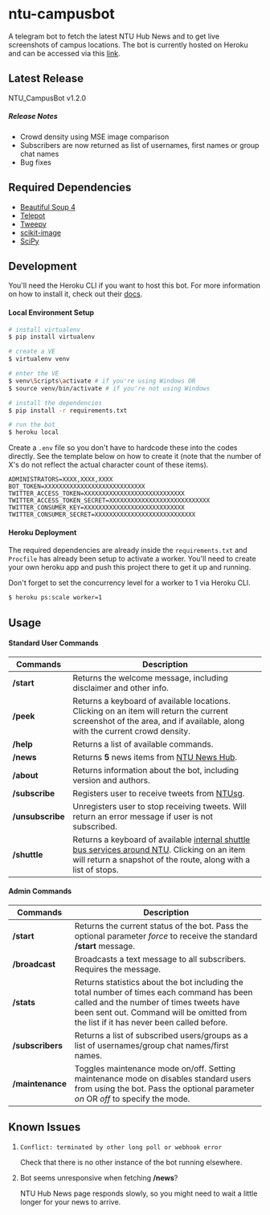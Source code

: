 # ntu-campusbot

A telegram bot to fetch the latest NTU Hub News and to get live screenshots of campus locations. The bot is currently hosted on Heroku and can be accessed via this [link](http://telegram.me/NTU_CampusBot).

## Latest Release
NTU_CampusBot v1.2.0

##### Release Notes
- Crowd density using MSE image comparison
- Subscribers are now returned as list of usernames, first names or group chat names
- Bug fixes

## Required Dependencies
 - [Beautiful Soup 4](https://www.crummy.com/software/BeautifulSoup/)
 - [Telepot](https://github.com/nickoala/telepot)
 - [Tweepy](https://github.com/tweepy/tweepy)
 - [scikit-image](http://scikit-image.org/)
 - [SciPy](https://www.scipy.org/)

## Development
You'll need the Heroku CLI if you want to host this bot. For more information on how to install it, check out their [docs](https://devcenter.heroku.com/articles/heroku-command-line).

#### Local Environment Setup
```bash
# install virtualenv
$ pip install virtualenv

# create a VE
$ virtualenv venv

# enter the VE
$ venv\Scripts\activate # if you're using Windows OR
$ source venv/bin/activate # if you're not using Windows

# install the dependencies
$ pip install -r requirements.txt

# run the bot
$ heroku local
```

Create a `.env` file so you don't have to hardcode these into the codes directly. See the template below on how to create it (note that the number of X's do not reflect the actual character count of these items).
```
ADMINISTRATORS=XXXX,XXXX,XXXX
BOT_TOKEN=XXXXXXXXXXXXXXXXXXXXXXXXXXXX
TWITTER_ACCESS_TOKEN=XXXXXXXXXXXXXXXXXXXXXXXXXXXX
TWITTER_ACCESS_TOKEN_SECRET=XXXXXXXXXXXXXXXXXXXXXXXXXXXX
TWITTER_CONSUMER_KEY=XXXXXXXXXXXXXXXXXXXXXXXXXXXX
TWITTER_CONSUMER_SECRET=XXXXXXXXXXXXXXXXXXXXXXXXXXXX

```

#### Heroku Deployment
The required dependencies are already inside the `requirements.txt` and `Procfile` has already been setup to activate a worker. You'll need to create your own heroku app and push this project there to get it up and running. 

Don't forget to set the concurrency level for a worker to 1 via Heroku CLI.
```bash
$ heroku ps:scale worker=1
```

## Usage

#### Standard User Commands

| Commands | Description |
| -------- | ----------- |
| **/start** | Returns the welcome message, including disclaimer and other info. |
| **/peek** | Returns a keyboard of available locations. Clicking on an item will return the current screenshot of the area, and if available, along with the current crowd density. |
| **/help** | Returns a list of available commands. |
| **/news** | Returns **5** news items from [NTU News Hub](). |
| **/about** | Returns information about the bot, including version and authors. |
| **/subscribe** | Registers user to receive tweets from [NTUsg](https://twitter.com/NTUsg?ref_src=twsrc%5Egoogle%7Ctwcamp%5Eserp%7Ctwgr%5Eauthor). |
| **/unsubscribe** | Unregisters user to stop receiving tweets. Will return an error message if user is not subscribed. |
| **/shuttle** | Returns a keyboard of available [internal shuttle bus services around NTU](http://www.ntu.edu.sg/has/Transportation/Pages/GettingAroundNTU.aspx). Clicking on an item will return a snapshot of the route, along with a list of stops. |

#### Admin Commands

| Commands | Description |
| -------- | ----------- |
| **/start** | Returns the current status of the bot. Pass the optional parameter *force* to receive the standard **/start** message. |
| **/broadcast** | Broadcasts a text message to all subscribers. Requires the message. |
| **/stats** | Returns statistics about the bot including the total number of times each command has been called and the number of times tweets have been sent out. Command will be omitted from the list if it has never been called before. |
| **/subscribers** | Returns a list of subscribed users/groups as a list of usernames/group chat names/first names. |
| **/maintenance** | Toggles maintenance mode on/off. Setting maintenance mode on disables standard users from using the bot. Pass the optional parameter *on* OR *off* to specify the mode. |

## Known Issues

1. `Conflict: terminated by other long poll or webhook error`

   Check that there is no other instance of the bot running elsewhere.
2. Bot seems unresponsive when fetching **/news**?

   NTU Hub News page responds slowly, so you might need to wait a little longer for your news to arrive.
